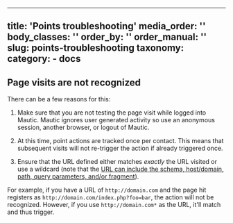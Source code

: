 ---
title: 'Points troubleshooting'
media_order: ''
body_classes: ''
order_by: ''
order_manual: ''
slug: points-troubleshooting
taxonomy:
    category:
        - docs
----------------------------

## Page visits are not recognized

There can be a few reasons for this:

1. Make sure that you are not testing the page visit while logged into Mautic. Mautic ignores user generated activity so use an anonymous session, another browser, or logout of Mautic.

1. At this time, point actions are tracked once per contact. This means that subsequent visits will not re-trigger the action if already triggered once.

1. Ensure that the URL defined either matches _exactly_ the URL visited or use a wildcard (note that the [URL can include the schema, host/domain, path, query parameters, and/or fragment][wiki]).

For example, if you have a URL of `http://domain.com` and the page hit registers as `http://domain.com/index.php?foo=bar`, the action will not be recognized. However, if you use `http://domain.com*` as the URL, it'll match and thus trigger.


[wiki]: <https://en.wikipedia.org/wiki/Uniform_Resource_Locator>
